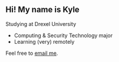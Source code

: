 ## Hi! My name is Kyle

Studying at Drexel University
- Computing & Security Technology major
- Learning (very) remotely

Feel free to [email me](mailto:kylegoetke@protonmail.com?subject=Hi%20Kyle).
